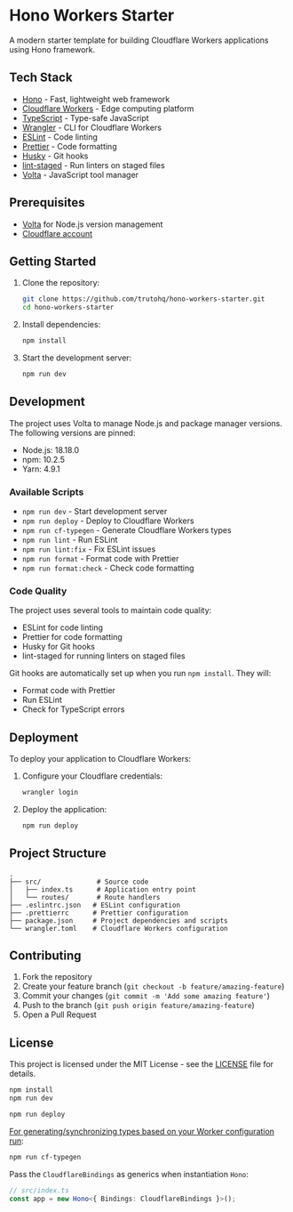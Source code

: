 # Hono Workers Starter

A modern starter template for building Cloudflare Workers applications using Hono framework.

## Tech Stack

- [Hono](https://hono.dev/) - Fast, lightweight web framework
- [Cloudflare Workers](https://workers.cloudflare.com/) - Edge computing platform
- [TypeScript](https://www.typescriptlang.org/) - Type-safe JavaScript
- [Wrangler](https://developers.cloudflare.com/workers/wrangler/) - CLI for Cloudflare Workers
- [ESLint](https://eslint.org/) - Code linting
- [Prettier](https://prettier.io/) - Code formatting
- [Husky](https://typicode.github.io/husky/) - Git hooks
- [lint-staged](https://github.com/okonet/lint-staged) - Run linters on staged files
- [Volta](https://volta.sh/) - JavaScript tool manager

## Prerequisites

- [Volta](https://volta.sh/) for Node.js version management
- [Cloudflare account](https://dash.cloudflare.com/sign-up)

## Getting Started

1. Clone the repository:

   ```bash
   git clone https://github.com/trutohq/hono-workers-starter.git
   cd hono-workers-starter
   ```

2. Install dependencies:

   ```bash
   npm install
   ```

3. Start the development server:
   ```bash
   npm run dev
   ```

## Development

The project uses Volta to manage Node.js and package manager versions. The following versions are pinned:

- Node.js: 18.18.0
- npm: 10.2.5
- Yarn: 4.9.1

### Available Scripts

- `npm run dev` - Start development server
- `npm run deploy` - Deploy to Cloudflare Workers
- `npm run cf-typegen` - Generate Cloudflare Workers types
- `npm run lint` - Run ESLint
- `npm run lint:fix` - Fix ESLint issues
- `npm run format` - Format code with Prettier
- `npm run format:check` - Check code formatting

### Code Quality

The project uses several tools to maintain code quality:

- ESLint for code linting
- Prettier for code formatting
- Husky for Git hooks
- lint-staged for running linters on staged files

Git hooks are automatically set up when you run `npm install`. They will:

- Format code with Prettier
- Run ESLint
- Check for TypeScript errors

## Deployment

To deploy your application to Cloudflare Workers:

1. Configure your Cloudflare credentials:

   ```bash
   wrangler login
   ```

2. Deploy the application:
   ```bash
   npm run deploy
   ```

## Project Structure

```
.
├── src/              # Source code
│   ├── index.ts      # Application entry point
│   └── routes/       # Route handlers
├── .eslintrc.json   # ESLint configuration
├── .prettierrc      # Prettier configuration
├── package.json     # Project dependencies and scripts
└── wrangler.toml    # Cloudflare Workers configuration
```

## Contributing

1. Fork the repository
2. Create your feature branch (`git checkout -b feature/amazing-feature`)
3. Commit your changes (`git commit -m 'Add some amazing feature'`)
4. Push to the branch (`git push origin feature/amazing-feature`)
5. Open a Pull Request

## License

This project is licensed under the MIT License - see the [LICENSE](LICENSE) file for details.

```txt
npm install
npm run dev
```

```txt
npm run deploy
```

[For generating/synchronizing types based on your Worker configuration run](https://developers.cloudflare.com/workers/wrangler/commands/#types):

```txt
npm run cf-typegen
```

Pass the `CloudflareBindings` as generics when instantiation `Hono`:

```ts
// src/index.ts
const app = new Hono<{ Bindings: CloudflareBindings }>();
```
